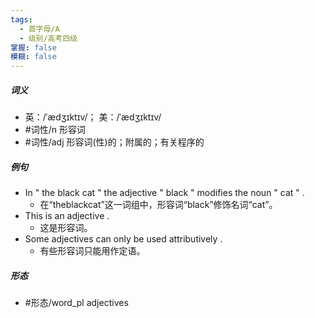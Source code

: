 ```yaml
---
tags:
  - 首字母/A
  - 级别/高考四级
掌握: false
模糊: false
---
```

##### 词义
- 英：/ˈædʒɪktɪv/； 美：/ˈædʒɪktɪv/
- #词性/n  形容词
- #词性/adj  形容词(性)的；附属的；有关程序的
##### 例句
- In " the black cat " the adjective " black " modifies the noun " cat " .
	- 在“theblackcat”这一词组中，形容词“black”修饰名词“cat”。
- This is an adjective .
	- 这是形容词。
- Some adjectives can only be used attributively .
	- 有些形容词只能用作定语。
##### 形态
- #形态/word_pl adjectives
